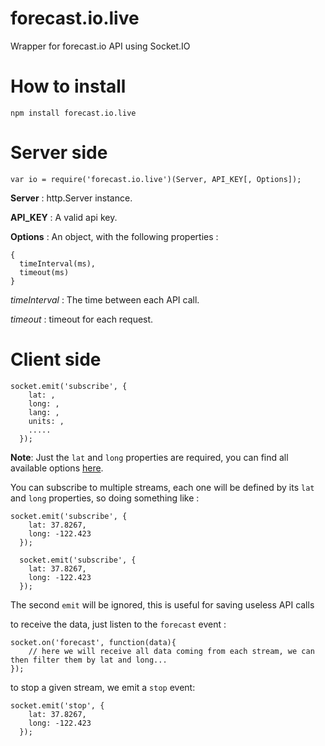 # forecast.io.live
Wrapper for forecast.io API using Socket.IO

# How to install
    npm install forecast.io.live
    
# Server side

    var io = require('forecast.io.live')(Server, API_KEY[, Options]);

**Server** : http.Server instance. 

**API_KEY** : A valid api key. 

**Options** : An object, with the following properties :

    {
      timeInterval(ms),
      timeout(ms)
    }
    
<i>timeInterval</i> : The time between each API call.

<i>timeout</i> : timeout for each request.

# Client side

    socket.emit('subscribe', {
        lat: ,
        long: ,
        lang: ,
        units: ,
        .....
      });
    
**Note**: Just the `lat` and `long` properties are required, you can find all available options [here](https://developer.forecast.io/docs/v2#options).


You can subscribe to multiple streams, each one will be defined by its `lat` and `long` properties, so doing something like :

    socket.emit('subscribe', {
        lat: 37.8267,
        long: -122.423
      });
      
      socket.emit('subscribe', {
        lat: 37.8267,
        long: -122.423
      });
      
The second `emit` will be ignored, this is useful for saving useless API calls

to receive the data, just listen to the `forecast` event :

    socket.on('forecast', function(data){
        // here we will receive all data coming from each stream, we can then filter them by lat and long...
    });
    
to stop a given stream, we emit a `stop` event: 

    socket.emit('stop', {
        lat: 37.8267,
        long: -122.423
      });

  



  


